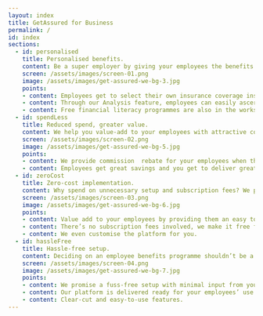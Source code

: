 ```yaml
---
layout: index
title: GetAssured for Business
permalink: /
id: index
sections:
  - id: personalised
    title: Personalised benefits.
    content: Be a super employer by giving your employees the benefits they truly need.
    screen: /assets/images/screen-01.png
    image: /assets/images/get-assured-we-bg-3.jpg
    points:
    - content: Employees get to select their own insurance coverage instead of being on a one size fits all programme.
    - content: Through our Analysis feature, employees can easily ascertain the amount of coverage they need.
    - content: Free financial literacy programmes are also in the works - after all, financial savvy employees make happy employees.
  - id: spendLess
    title: Reduced spend, greater value.
    content: We help you value-add to your employees with attractive commission rebates.
    screen: /assets/images/screen-02.png
    image: /assets/images/get-assured-we-bg-5.jpg
    points:
    - content: We provide commission  rebate for your employees when they purchase their coverage through us.
    - content: Employees get great savings and you get to deliver greater and more impactful value to your employees.
  - id: zeroCost
    title: Zero-cost implementation.
    content: Why spend on unnecessary setup and subscription fees? We promise to charge no fees, forever.
    screen: /assets/images/screen-03.png
    image: /assets/images/get-assured-we-bg-6.jpg
    points:
    - content: Value add to your employees by providing them an easy to use portal to complete their insurance purchase.
    - content: There’s no subscription fees involved, we make it free for companies to adopt our platform.
    - content: We even customise the platform for you.
  - id: hassleFree
    title: Hassle-free setup.
    content: Deciding on an employee benefits programme shouldn’t be a confusing process. Let us do all the work for you.
    screen: /assets/images/screen-04.png
    image: /assets/images/get-assured-we-bg-7.jpg
    points:
    - content: We promise a fuss-free setup with minimal input from your side.
    - content: Our platform is delivered ready for your employees’ use.
    - content: Clear-cut and easy-to-use features.
---
```

